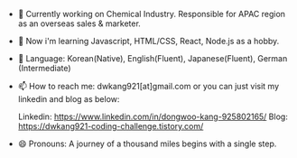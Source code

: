 - 🔭 Currently working on Chemical Industry. Responsible for APAC region as an overseas sales & marketer.

- 🌱 Now i'm learning Javascript, HTML/CSS, React, Node.js as a hobby.

- 💬 Language: Korean(Native), English(Fluent), Japanese(Fluent), German (Intermediate)

- 📫 How to reach me: dwkang921[at]gmail.com or you can just visit my linkedin and blog as below:
    
     Linkedin: https://www.linkedin.com/in/dongwoo-kang-925802165/
     Blog: https://dwkang921-coding-challenge.tistory.com/

- 😄 Pronouns: A journey of a thousand miles begins with a single step.
